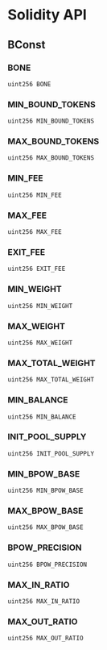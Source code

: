 # Solidity API

## BConst

### BONE

```solidity
uint256 BONE
```

### MIN_BOUND_TOKENS

```solidity
uint256 MIN_BOUND_TOKENS
```

### MAX_BOUND_TOKENS

```solidity
uint256 MAX_BOUND_TOKENS
```

### MIN_FEE

```solidity
uint256 MIN_FEE
```

### MAX_FEE

```solidity
uint256 MAX_FEE
```

### EXIT_FEE

```solidity
uint256 EXIT_FEE
```

### MIN_WEIGHT

```solidity
uint256 MIN_WEIGHT
```

### MAX_WEIGHT

```solidity
uint256 MAX_WEIGHT
```

### MAX_TOTAL_WEIGHT

```solidity
uint256 MAX_TOTAL_WEIGHT
```

### MIN_BALANCE

```solidity
uint256 MIN_BALANCE
```

### INIT_POOL_SUPPLY

```solidity
uint256 INIT_POOL_SUPPLY
```

### MIN_BPOW_BASE

```solidity
uint256 MIN_BPOW_BASE
```

### MAX_BPOW_BASE

```solidity
uint256 MAX_BPOW_BASE
```

### BPOW_PRECISION

```solidity
uint256 BPOW_PRECISION
```

### MAX_IN_RATIO

```solidity
uint256 MAX_IN_RATIO
```

### MAX_OUT_RATIO

```solidity
uint256 MAX_OUT_RATIO
```

